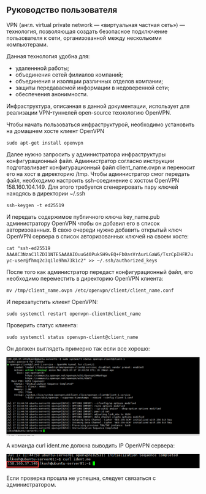 ## **Руководство пользователя** ##

VPN (англ. virtual private network — «виртуальная частная сеть») — технология, позволяющая создать безопасное подключение пользователя к сети, организованной между несколькими компьютерами.

Данная технология удобна для:
- удаленнной работы;
- объединения сетей филиалов компаний;
- объединения и изоляции различных отделов компании;
- защиты передаваемой информации в недоверенной сети;
- обеспечения анонимности.

Инфраструктура, описанная в данной документации, использует для реализации VPN-туннелей open-source технологию OpenVPN.

Чтобы начать пользоваться инфраструктурой, необходимо установить на домашнем хосте клиент OpenVPN
```
sudo apt-get install openvpn
```

Далее нужно запросить у администратора инфраструктуры конфигурационный файл. Администратор согласно инструкции подготавливает конфигурационный файл client_name.ovpn и переносит его на хост в директорию /tmp. Чтобы администратор смог передать файл, необходимо настроить ssh-соединение с хостом OpenVPN 158.160.104.149. Для этого требуется сгенерировать пару ключей находясь в директории ~/.ssh
```
ssh-keygen -t ed25519
```
И передать содержимое публичного ключа key_name.pub администратору OpenVPN чтобы он добавил его в список авторизованных. В свою очереди нужно добавить открытый ключ OpenVPN сервера в список авторизованных ключей на своем хосте:
```
cat "ssh-ed25519 AAAAC3NzaC1lZDI1NTE5AAAAIOuuG40PukSH9vEQ+Fb0asVrAurLGaW6/TszCpIHFR7u yc-user@fhmq2c3q1lo9hm73k1c2" >> ~/.ssh/authorized_keys
```

После того как администратор передаст конфигурационный файл, его необходимо переместить в директорию OpenVPN клиента:
```
mv /tmp/client_name.ovpn /etc/openvpn/client/client_name.conf
```

И перезапустить клиент OpenVPN:
```
sudo systemctl restart openvpn-client@client_name
```
Проверить статус клиента:
```
sudo systemctl status openvpn-client@client_name
```

Он должен выглядеть примерно так если все хорошо:

![Успешный статус клиента](https://github.com/IliaKoshkin/SkillBoxFinalWork/blob/%D0%A1%D0%BA%D1%80%D0%B8%D0%BD%D1%88%D0%BE%D1%82%D1%8B-%D0%BF%D0%BE-%D1%81%D0%B8%D1%81%D1%82%D0%B5%D0%BC%D0%B5-%D0%BC%D0%BE%D0%BD%D0%B8%D1%82%D0%BE%D1%80%D0%B8%D0%BD%D0%B3%D0%B0/%D1%81%D1%82%D0%B0%D1%82%D1%83%D1%81%20OpenVPN%20%D0%BA%D0%BB%D0%B8%D0%B5%D0%BD%D1%82%D0%B0.png)

А команда curl ident.me должна выводить IP OpenVPN сервера:

![curl_ident.me адрем сервера OpenVPN](https://github.com/IliaKoshkin/SkillBoxFinalWork/blob/%D0%A1%D0%BA%D1%80%D0%B8%D0%BD%D1%88%D0%BE%D1%82%D1%8B-%D0%BF%D0%BE-%D1%81%D0%B8%D1%81%D1%82%D0%B5%D0%BC%D0%B5-%D0%BC%D0%BE%D0%BD%D0%B8%D1%82%D0%BE%D1%80%D0%B8%D0%BD%D0%B3%D0%B0/ip%20%D1%81%D0%B5%D1%80%D0%B2%D0%B5%D1%80%D0%B0.png)

Если проверка прошла не успешна, следует связаться с администратором.
